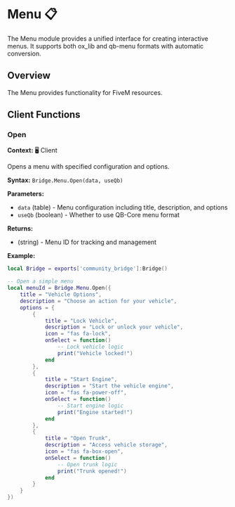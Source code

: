 # Menu 📋

<!--META
nav: true
toc: true
description: The Menu module provides a unified interface for creating interactive menus. It supports both ox_lib and qb-menu formats with automatic conversion.
-->

The Menu module provides a unified interface for creating interactive menus. It supports both ox_lib and qb-menu formats with automatic conversion.

## Overview

The Menu provides functionality for FiveM resources.

## Client Functions

### Open

<!--TOC: Open-->

**Context:** 🖥️ Client

Opens a menu with specified configuration and options.

**Syntax:** `Bridge.Menu.Open(data, useQb)`

**Parameters:**
- `data` (table) - Menu configuration including title, description, and options
- `useQb` (boolean) - Whether to use QB-Core menu format

**Returns:**
- (string) - Menu ID for tracking and management

**Example:**
```lua
local Bridge = exports['community_bridge']:Bridge()

-- Open a simple menu
local menuId = Bridge.Menu.Open({
    title = "Vehicle Options",
    description = "Choose an action for your vehicle",
    options = {
        {
            title = "Lock Vehicle",
            description = "Lock or unlock your vehicle",
            icon = "fas fa-lock",
            onSelect = function()
                -- Lock vehicle logic
                print("Vehicle locked!")
            end
        },
        {
            title = "Start Engine",
            description = "Start the vehicle engine",
            icon = "fas fa-power-off",
            onSelect = function()
                -- Start engine logic
                print("Engine started!")
            end
        },
        {
            title = "Open Trunk",
            description = "Access vehicle storage",
            icon = "fas fa-box-open",
            onSelect = function()
                -- Open trunk logic
                print("Trunk opened!")
            end
        }
    }
})
```


